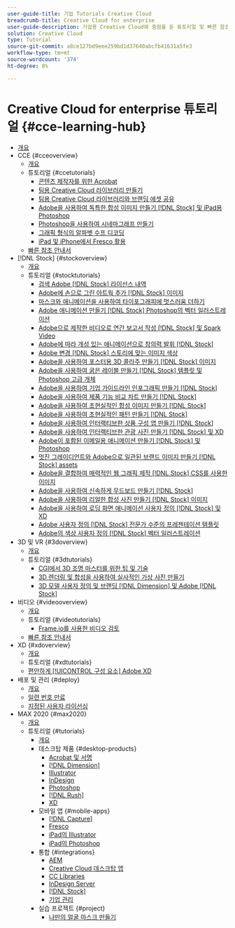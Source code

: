 ```yaml
---
user-guide-title: 기업 Tutorials Creative Cloud
breadcrumb-title: Creative Cloud for enterprise
user-guide-description: 기업용 Creative Cloud에 중점을 둔 튜토리얼 및 빠른 참조 가이드를 확인하십시오.
solution: Creative Cloud
type: Tutorial
source-git-commit: a8ce127bd9eee259bd1d37640abcfb41631a5fe3
workflow-type: tm+mt
source-wordcount: '374'
ht-degree: 8%

---
```



# Creative Cloud for enterprise 튜토리얼 {#cce-learning-hub}

+ [개요](overview.md)
+ CCE {#cceoverview}
   + [개요](cce/overview-cce.md)
   + 튜토리얼 {#ccetutorials}
      + [콘텐츠 제작자를 위한 Acrobat](cce/acrobat-content-creators.md)
      + [팀용 Creative Cloud 라이브러리 만들기](cce/ccteamlibraries.md)
      + [팀용 Creative Cloud 라이브러리와 브랜딩 에셋 공유](cce/sharecclibraries.md)
      + [Adobe을 사용하여 독특한 합성 이미지 만들기 [!DNL Stock] 및 iPad용 Photoshop](cce/compositepsipad.md)
      + [Photoshop을 사용하여 시네마그래프 만들기](cce/cinemagraphps.md)
      + [그래픽 형식의 알파벳 수프 디코딩](cce/alphabetsoup.md)
      + [iPad 및 iPhone에서 Fresco 활용](cce/frescoworkshop.md)
   + [빠른 참조 안내서](quick-reference/overview-ref.md)
+ [!DNL Stock] {#stockoverview}
   + [개요](stock/overview-stock.md)
   + 튜토리얼 {#stocktutorials}
      + [검색 Adobe [!DNL Stock] 라이선스 내역](stock/searchstock.md)
      + [Adobe에 손으로 그린 아트웍 추가 [!DNL Stock] 이미지](stock/handdrawn.md)
      + [마스크와 애니메이션을 사용하여 타이포그래피에 멋스러움 더하기](stock/flairtypography.md)
      + [Adobe 애니메이션 만들기 [!DNL Stock] Photoshop의 벡터 일러스트레이션](stock/animatevector.md)
      + [Adobe으로 제작한 비디오로 연간 보고서 작성 [!DNL Stock] 및 Spark Video](stock/annualreport.md)
      + [Adobe에 따라 개성 있는 애니메이션으로 창의력 발휘 [!DNL Stock]](stock/customanimations.md)
      + [Adobe 변경 [!DNL Stock] 스토리에 맞는 이미지 색상](stock/changecolors.md)
      + [Adobe을 사용하여 포스터용 3D 콜라주 만들기 [!DNL Stock] 이미지](stock/collage.md)
      + [Adobe을 사용하여 굵은 레이블 만들기 [!DNL Stock] 템플릿 및 Photoshop 고급 개체](stock/boldlabel.md)
      + [Adobe을 사용하여 기업 가이드라인 인포그래픽 만들기 [!DNL Stock]](stock/infographic.md)
      + [Adobe을 사용하여 제품 기능 비교 차트 만들기 [!DNL Stock]](stock/featurecomparison.md)
      + [Adobe을 사용하여 초현실적인 합성 이미지 만들기 [!DNL Stock]](stock/surrealcomposite.md)
      + [Adobe을 사용하여 초현실적인 패턴 만들기 [!DNL Stock]](stock/surrealpattern.md)
      + [Adobe을 사용하여 인터랙티브한 상품 구성 앱 만들기 [!DNL Stock]](stock/productconfigurator.md)
      + [Adobe을 사용하여 인터랙티브한 관광 사진 만들기 [!DNL Stock] 및 XD](stock/interactivetourismphoto.md)
      + [Adobe이 포함된 이메일용 애니메이션 만들기 [!DNL Stock] 및 Photoshop](stock/animationemail.md)
      + [멋진 그레이디언트와 Adobe으로 일관된 브랜드 이미지 만들기 [!DNL Stock] assets](stock/brandgradients.md)
      + [Adobe을 결합하여 매력적인 웹 그래픽 제작 [!DNL Stock] CSS를 사용한 이미지](stock/webgraphics.md)
      + [Adobe을 사용하여 신속하게 무드보드 만들기 [!DNL Stock]](stock/moodboard.md)
      + [Adobe을 사용하여 리얼한 합성 사진 만들기 [!DNL Stock] 이미지](stock/realisticcomposite.md)
      + [Adobe을 사용하여 로딩 화면 애니메이션 사용자 정의 [!DNL Stock] 및 XD](stock/loadingscreen.md)
      + [Adobe 사용자 정의 [!DNL Stock] 전문가 수준의 프레젠테이션 템플릿](stock/presentationtemplate.md)
      + [Adobe의 색상 사용자 정의 [!DNL Stock] 벡터 일러스트레이션](stock/customizecolors.md)
+ 3D 및 VR {#3doverview}
   + [개요](3di/overview-3di.md)
   + 튜토리얼 {#3dtutorials}
      + [CGI에서 3D 조명 마스터를 위한 팁 및 기술](3di/mastering3dlighting.md)
      + [3D 렌더링 및 합성을 사용하여 실사적인 가상 사진 만들기](3di/photorealistic.md)
      + [3D 모델 사용자 정의 및 브랜딩 [!DNL Dimension] 및 Adobe [!DNL Stock]](3di/3ddimensionstock.md)
+ 비디오 {#videooverview}
   + [개요](dva/overview-dva.md)
   + 튜토리얼 {#videotutorials}
      + [Frame.io를 사용한 비디오 검토](dva/video-review-frame-io.md)
   + [빠른 참조 안내서](dva/overview-dva-ref.md)
+ XD {#xdoverview}
   + [개요](xd/overview-xd.md)
   + 튜토리얼 {#xdtutorials}
   + [편안하게 [!UICONTROL 구성 요소] Adobe XD](xd/components.md)
+ 배포 및 관리 {#deploy}
   + [개요](deploy/overview-deploy.md)
   + [일련 번호 만료](deploy/cceserial.md)
   + [지정된 사용자 라이선싱](deploy/nameduserlicensing.md)
+ MAX 2020 {#max2020}
   + [개요](max2020/overview-max.md)
   + 튜토리얼 {#tutorials}
      + [개요](max2020/maxtutorials.md)
      + 데스크탑 제품 {#desktop-products}
         + [Acrobat 및 서명](max2020/acrobat-sign.md)
         + [[!DNL Dimension]](max2020/dimension.md)
         + [Illustrator](max2020/illustrator.md)
         + [InDesign](max2020/indesign.md)
         + [Photoshop](max2020/photoshop.md)
         + [[!DNL Rush]](max2020/rush.md)
         + [XD](max2020/xd.md)
      + 모바일 앱 {#mobile-apps}
         + [[!DNL Capture]](max2020/capture.md)
         + [Fresco](max2020/fresco.md)
         + [iPad의 Illustrator](max2020/illustratoripad.md)
         + [iPad의 Photoshop](max2020/photoshopipad.md)
      + 통합 {#integrations}
         + [AEM](max2020/aem.md)
         + [Creative Cloud 데스크탑 앱](max2020/creativeclouddesktopapp.md)
         + [CC Libraries](max2020/cclibraries.md)
         + [InDesign Server](max2020/indesignserver.md)
         + [[!DNL Stock]](max2020/stock.md)
         + [기업 관리](max2020/enterprise.md)
      + 실습 프로젝트 {#project}
         + [나만의 얼굴 마스크 만들기](max2020/handsonproject.md)